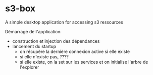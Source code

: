 # s3-box
A simple desktop application for accessing s3 ressources

Démarrage de l'application

* construction et injection des dépendances
* lancement du startup
  * on récupère la dernière connexion active si elle existe
  * si elle n'existe pas, ????
  * si elle existe, on la set sur les services et on initialise l'arbre de l'explorer
